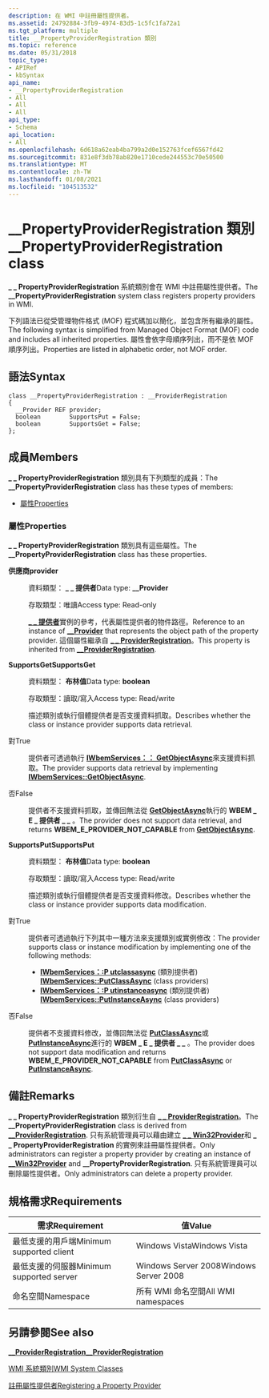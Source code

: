 ```yaml
---
description: 在 WMI 中註冊屬性提供者。
ms.assetid: 24792884-3fb9-4974-83d5-1c5fc1fa72a1
ms.tgt_platform: multiple
title: __PropertyProviderRegistration 類別
ms.topic: reference
ms.date: 05/31/2018
topic_type:
- APIRef
- kbSyntax
api_name:
- __PropertyProviderRegistration
- All
- All
- All
api_type:
- Schema
api_location:
- All
ms.openlocfilehash: 6d618a62eab4ba799a2d0e152763fcef6567fd42
ms.sourcegitcommit: 831e8f3db78ab820e1710cede244553c70e50500
ms.translationtype: MT
ms.contentlocale: zh-TW
ms.lasthandoff: 01/08/2021
ms.locfileid: "104513532"
---
```

# <a name="__propertyproviderregistration-class"></a><span data-ttu-id="3600a-103">\_\_PropertyProviderRegistration 類別</span><span class="sxs-lookup"><span data-stu-id="3600a-103">\_\_PropertyProviderRegistration class</span></span>

<span data-ttu-id="3600a-104">**\_ \_ PropertyProviderRegistration** 系統類別會在 WMI 中註冊屬性提供者。</span><span class="sxs-lookup"><span data-stu-id="3600a-104">The **\_\_PropertyProviderRegistration** system class registers property providers in WMI.</span></span>

<span data-ttu-id="3600a-105">下列語法已從受管理物件格式 (MOF) 程式碼加以簡化，並包含所有繼承的屬性。</span><span class="sxs-lookup"><span data-stu-id="3600a-105">The following syntax is simplified from Managed Object Format (MOF) code and includes all inherited properties.</span></span> <span data-ttu-id="3600a-106">屬性會依字母順序列出，而不是依 MOF 順序列出。</span><span class="sxs-lookup"><span data-stu-id="3600a-106">Properties are listed in alphabetic order, not MOF order.</span></span>

## <a name="syntax"></a><span data-ttu-id="3600a-107">語法</span><span class="sxs-lookup"><span data-stu-id="3600a-107">Syntax</span></span>

``` syntax
class __PropertyProviderRegistration : __ProviderRegistration
{
  __Provider REF provider;
  boolean        SupportsPut = False;
  boolean        SupportsGet = False;
};
```

## <a name="members"></a><span data-ttu-id="3600a-108">成員</span><span class="sxs-lookup"><span data-stu-id="3600a-108">Members</span></span>

<span data-ttu-id="3600a-109">**\_ \_ PropertyProviderRegistration** 類別具有下列類型的成員：</span><span class="sxs-lookup"><span data-stu-id="3600a-109">The **\_\_PropertyProviderRegistration** class has these types of members:</span></span>

-   [<span data-ttu-id="3600a-110">屬性</span><span class="sxs-lookup"><span data-stu-id="3600a-110">Properties</span></span>](#properties)

### <a name="properties"></a><span data-ttu-id="3600a-111">屬性</span><span class="sxs-lookup"><span data-stu-id="3600a-111">Properties</span></span>

<span data-ttu-id="3600a-112">**\_ \_ PropertyProviderRegistration** 類別具有這些屬性。</span><span class="sxs-lookup"><span data-stu-id="3600a-112">The **\_\_PropertyProviderRegistration** class has these properties.</span></span>

<dl> <dt>

<span data-ttu-id="3600a-113">**供應商**</span><span class="sxs-lookup"><span data-stu-id="3600a-113">**provider**</span></span>
</dt> <dd> <dl> <dt>

<span data-ttu-id="3600a-114">資料類型： **\_ \_ 提供者**</span><span class="sxs-lookup"><span data-stu-id="3600a-114">Data type: **\_\_Provider**</span></span>
</dt> <dt>

<span data-ttu-id="3600a-115">存取類型：唯讀</span><span class="sxs-lookup"><span data-stu-id="3600a-115">Access type: Read-only</span></span>
</dt> </dl>

<span data-ttu-id="3600a-116">[**\_ \_ 提供者**](--provider.md)實例的參考，代表屬性提供者的物件路徑。</span><span class="sxs-lookup"><span data-stu-id="3600a-116">Reference to an instance of [**\_\_Provider**](--provider.md) that represents the object path of the property provider.</span></span> <span data-ttu-id="3600a-117">這個屬性繼承自 [**\_ \_ ProviderRegistration**](--providerregistration.md)。</span><span class="sxs-lookup"><span data-stu-id="3600a-117">This property is inherited from [**\_\_ProviderRegistration**](--providerregistration.md).</span></span>

</dd> <dt>

<span data-ttu-id="3600a-118">**SupportsGet**</span><span class="sxs-lookup"><span data-stu-id="3600a-118">**SupportsGet**</span></span>
</dt> <dd> <dl> <dt>

<span data-ttu-id="3600a-119">資料類型： **布林值**</span><span class="sxs-lookup"><span data-stu-id="3600a-119">Data type: **boolean**</span></span>
</dt> <dt>

<span data-ttu-id="3600a-120">存取類型：讀取/寫入</span><span class="sxs-lookup"><span data-stu-id="3600a-120">Access type: Read/write</span></span>
</dt> </dl>

<span data-ttu-id="3600a-121">描述類別或執行個體提供者是否支援資料抓取。</span><span class="sxs-lookup"><span data-stu-id="3600a-121">Describes whether the class or instance provider supports data retrieval.</span></span>

<dt>

<span data-ttu-id="3600a-122">對</span><span class="sxs-lookup"><span data-stu-id="3600a-122">True</span></span>
</dt> <dd>

<span data-ttu-id="3600a-123">提供者可透過執行 [**IWbemServices：： GetObjectAsync**](/windows/desktop/api/WbemCli/nf-wbemcli-iwbemservices-getobjectasync)來支援資料抓取。</span><span class="sxs-lookup"><span data-stu-id="3600a-123">The provider supports data retrieval by implementing [**IWbemServices::GetObjectAsync**](/windows/desktop/api/WbemCli/nf-wbemcli-iwbemservices-getobjectasync).</span></span>

</dd> <dt>

<span data-ttu-id="3600a-124">否</span><span class="sxs-lookup"><span data-stu-id="3600a-124">False</span></span>
</dt> <dd>

<span data-ttu-id="3600a-125">提供者不支援資料抓取，並傳回無法從 [**GetObjectAsync**](/windows/desktop/api/WbemCli/nf-wbemcli-iwbemservices-getobjectasync)執行的 **WBEM \_ E \_ 提供者 \_ \_** 。</span><span class="sxs-lookup"><span data-stu-id="3600a-125">The provider does not support data retrieval, and returns **WBEM\_E\_PROVIDER\_NOT\_CAPABLE** from [**GetObjectAsync**](/windows/desktop/api/WbemCli/nf-wbemcli-iwbemservices-getobjectasync).</span></span>

</dd> </dl>

</dd> <dt>

<span data-ttu-id="3600a-126">**SupportsPut**</span><span class="sxs-lookup"><span data-stu-id="3600a-126">**SupportsPut**</span></span>
</dt> <dd> <dl> <dt>

<span data-ttu-id="3600a-127">資料類型： **布林值**</span><span class="sxs-lookup"><span data-stu-id="3600a-127">Data type: **boolean**</span></span>
</dt> <dt>

<span data-ttu-id="3600a-128">存取類型：讀取/寫入</span><span class="sxs-lookup"><span data-stu-id="3600a-128">Access type: Read/write</span></span>
</dt> </dl>

<span data-ttu-id="3600a-129">描述類別或執行個體提供者是否支援資料修改。</span><span class="sxs-lookup"><span data-stu-id="3600a-129">Describes whether the class or instance provider supports data modification.</span></span>

<dt>

<span data-ttu-id="3600a-130">對</span><span class="sxs-lookup"><span data-stu-id="3600a-130">True</span></span>
</dt> <dd>

<span data-ttu-id="3600a-131">提供者可透過執行下列其中一種方法來支援類別或實例修改：</span><span class="sxs-lookup"><span data-stu-id="3600a-131">The provider supports class or instance modification by implementing one of the following methods:</span></span>

-   <span data-ttu-id="3600a-132">[**IWbemServices：:P utclassasync**](/windows/desktop/api/WbemCli/nf-wbemcli-iwbemservices-putclassasync) (類別提供者) </span><span class="sxs-lookup"><span data-stu-id="3600a-132">[**IWbemServices::PutClassAsync**](/windows/desktop/api/WbemCli/nf-wbemcli-iwbemservices-putclassasync) (class providers)</span></span>
-   <span data-ttu-id="3600a-133">[**IWbemServices：:P utinstanceasync**](/windows/desktop/api/WbemCli/nf-wbemcli-iwbemservices-putinstanceasync) (類別提供者) </span><span class="sxs-lookup"><span data-stu-id="3600a-133">[**IWbemServices::PutInstanceAsync**](/windows/desktop/api/WbemCli/nf-wbemcli-iwbemservices-putinstanceasync) (class providers)</span></span>

</dd> <dt>

<span data-ttu-id="3600a-134">否</span><span class="sxs-lookup"><span data-stu-id="3600a-134">False</span></span>
</dt> <dd>

<span data-ttu-id="3600a-135">提供者不支援資料修改，並傳回無法從 [**PutClassAsync**](/windows/desktop/api/WbemCli/nf-wbemcli-iwbemservices-putclassasync)或 [**PutInstanceAsync**](/windows/desktop/api/WbemCli/nf-wbemcli-iwbemservices-putinstanceasync)進行的 **WBEM \_ E \_ 提供者 \_ \_** 。</span><span class="sxs-lookup"><span data-stu-id="3600a-135">The provider does not support data modification and returns **WBEM\_E\_PROVIDER\_NOT\_CAPABLE** from [**PutClassAsync**](/windows/desktop/api/WbemCli/nf-wbemcli-iwbemservices-putclassasync) or [**PutInstanceAsync**](/windows/desktop/api/WbemCli/nf-wbemcli-iwbemservices-putinstanceasync).</span></span>

</dd> </dl>

</dd> </dl>

## <a name="remarks"></a><span data-ttu-id="3600a-136">備註</span><span class="sxs-lookup"><span data-stu-id="3600a-136">Remarks</span></span>

<span data-ttu-id="3600a-137">**\_ \_ PropertyProviderRegistration** 類別衍生自 [**\_ \_ ProviderRegistration**](--providerregistration.md)。</span><span class="sxs-lookup"><span data-stu-id="3600a-137">The **\_\_PropertyProviderRegistration** class is derived from [**\_\_ProviderRegistration**](--providerregistration.md).</span></span> <span data-ttu-id="3600a-138">只有系統管理員可以藉由建立 [**\_ \_ Win32Provider**](--win32provider.md)和 **\_ \_ PropertyProviderRegistration** 的實例來註冊屬性提供者。</span><span class="sxs-lookup"><span data-stu-id="3600a-138">Only administrators can register a property provider by creating an instance of [**\_\_Win32Provider**](--win32provider.md) and **\_\_PropertyProviderRegistration**.</span></span> <span data-ttu-id="3600a-139">只有系統管理員可以刪除屬性提供者。</span><span class="sxs-lookup"><span data-stu-id="3600a-139">Only administrators can delete a property provider.</span></span>

## <a name="requirements"></a><span data-ttu-id="3600a-140">規格需求</span><span class="sxs-lookup"><span data-stu-id="3600a-140">Requirements</span></span>



| <span data-ttu-id="3600a-141">需求</span><span class="sxs-lookup"><span data-stu-id="3600a-141">Requirement</span></span> | <span data-ttu-id="3600a-142">值</span><span class="sxs-lookup"><span data-stu-id="3600a-142">Value</span></span> |
|-------------------------------------|--------------------------------|
| <span data-ttu-id="3600a-143">最低支援的用戶端</span><span class="sxs-lookup"><span data-stu-id="3600a-143">Minimum supported client</span></span><br/> | <span data-ttu-id="3600a-144">Windows Vista</span><span class="sxs-lookup"><span data-stu-id="3600a-144">Windows Vista</span></span><br/>       |
| <span data-ttu-id="3600a-145">最低支援的伺服器</span><span class="sxs-lookup"><span data-stu-id="3600a-145">Minimum supported server</span></span><br/> | <span data-ttu-id="3600a-146">Windows Server 2008</span><span class="sxs-lookup"><span data-stu-id="3600a-146">Windows Server 2008</span></span><br/> |
| <span data-ttu-id="3600a-147">命名空間</span><span class="sxs-lookup"><span data-stu-id="3600a-147">Namespace</span></span><br/>                | <span data-ttu-id="3600a-148">所有 WMI 命名空間</span><span class="sxs-lookup"><span data-stu-id="3600a-148">All WMI namespaces</span></span><br/>  |



## <a name="see-also"></a><span data-ttu-id="3600a-149">另請參閱</span><span class="sxs-lookup"><span data-stu-id="3600a-149">See also</span></span>

<dl> <dt>

[<span data-ttu-id="3600a-150">**\_\_ProviderRegistration**</span><span class="sxs-lookup"><span data-stu-id="3600a-150">**\_\_ProviderRegistration**</span></span>](/windows/desktop/WmiSdk/--providerregistration)
</dt> <dt>

[<span data-ttu-id="3600a-151">WMI 系統類別</span><span class="sxs-lookup"><span data-stu-id="3600a-151">WMI System Classes</span></span>](wmi-system-classes.md)
</dt> <dt>

[<span data-ttu-id="3600a-152">註冊屬性提供者</span><span class="sxs-lookup"><span data-stu-id="3600a-152">Registering a Property Provider</span></span>](registering-a-property-provider.md)
</dt> </dl>

 


